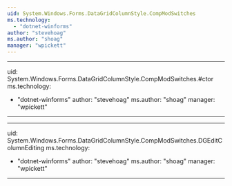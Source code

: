 ```yaml
---
uid: System.Windows.Forms.DataGridColumnStyle.CompModSwitches
ms.technology: 
  - "dotnet-winforms"
author: "stevehoag"
ms.author: "shoag"
manager: "wpickett"
---
```


---
uid: System.Windows.Forms.DataGridColumnStyle.CompModSwitches.#ctor
ms.technology: 
  - "dotnet-winforms"
author: "stevehoag"
ms.author: "shoag"
manager: "wpickett"
---

---
uid: System.Windows.Forms.DataGridColumnStyle.CompModSwitches.DGEditColumnEditing
ms.technology: 
  - "dotnet-winforms"
author: "stevehoag"
ms.author: "shoag"
manager: "wpickett"
---
